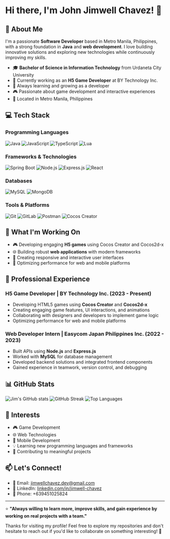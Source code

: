 # Hi there, I'm John Jimwell Chavez! 👋

## 🚀 About Me

I'm a passionate **Software Developer** based in Metro Manila, Philippines, with a strong foundation in **Java** and **web development**. I love building innovative solutions and exploring new technologies while continuously improving my skills.

- 🎓 **Bachelor of Science in Information Technology** from Urdaneta City University
- 💼 Currently working as an **H5 Game Developer** at BY Technology Inc.
- 🌱 Always learning and growing as a developer
- 🎮 Passionate about game development and interactive experiences
- 📍 Located in Metro Manila, Philippines

## 💻 Tech Stack

### Programming Languages
![Java](https://img.shields.io/badge/Java-ED8B00?style=for-the-badge&logo=java&logoColor=white)
![JavaScript](https://img.shields.io/badge/JavaScript-F7DF1E?style=for-the-badge&logo=javascript&logoColor=black)
![TypeScript](https://img.shields.io/badge/TypeScript-007ACC?style=for-the-badge&logo=typescript&logoColor=white)
![Lua](https://img.shields.io/badge/Lua-2C2D72?style=for-the-badge&logo=lua&logoColor=white)

### Frameworks & Technologies
![Spring Boot](https://img.shields.io/badge/Spring_Boot-6DB33F?style=for-the-badge&logo=spring-boot&logoColor=white)
![Node.js](https://img.shields.io/badge/Node.js-43853D?style=for-the-badge&logo=node.js&logoColor=white)
![Express.js](https://img.shields.io/badge/Express.js-404D59?style=for-the-badge)
![React](https://img.shields.io/badge/React-20232A?style=for-the-badge&logo=react&logoColor=61DAFB)

### Databases
![MySQL](https://img.shields.io/badge/MySQL-00000F?style=for-the-badge&logo=mysql&logoColor=white)
![MongoDB](https://img.shields.io/badge/MongoDB-4EA94B?style=for-the-badge&logo=mongodb&logoColor=white)

### Tools & Platforms
![Git](https://img.shields.io/badge/Git-F05032?style=for-the-badge&logo=git&logoColor=white)
![GitLab](https://img.shields.io/badge/GitLab-330F63?style=for-the-badge&logo=gitlab&logoColor=white)
![Postman](https://img.shields.io/badge/Postman-FF6C37?style=for-the-badge&logo=postman&logoColor=white)
![Cocos Creator](https://img.shields.io/badge/Cocos_Creator-00599C?style=for-the-badge&logo=cocos&logoColor=white)

## 🎯 What I'm Working On

- 🎮 Developing engaging **H5 games** using Cocos Creator and Cocos2d-x
- 🌐 Building robust **web applications** with modern frameworks
- 📱 Creating responsive and interactive user interfaces
- 🔧 Optimizing performance for web and mobile platforms

## 💼 Professional Experience

### H5 Game Developer | BY Technology Inc. (2023 - Present)
- Developing HTML5 games using **Cocos Creator** and **Cocos2d-x**
- Creating engaging game features, UI interactions, and animations
- Collaborating with designers and developers to implement game logic
- Optimizing performance for web and mobile platforms

### Web Developer Intern | Easycom Japan Philippines Inc. (2022 - 2023)
- Built APIs using **Node.js** and **Express.js**
- Worked with **MySQL** for database management
- Developed backend solutions and integrated frontend components
- Gained experience in teamwork, version control, and debugging

## 📊 GitHub Stats

![Jim's GitHub stats](https://github-readme-stats.vercel.app/api?username=jim-chvz&show_icons=true&theme=radical&count_private=true)
![GitHub Streak](https://github-readme-streak-stats.herokuapp.com/?user=jim-chvz&theme=radical)
![Top Languages](https://github-readme-stats.vercel.app/api/top-langs/?username=jim-chvz&layout=compact&theme=radical)

## 🌟 Interests

- 🎮 Game Development
- 🌐 Web Technologies
- 📱 Mobile Development
- 💡 Learning new programming languages and frameworks
- 🤝 Contributing to meaningful projects

## 📫 Let's Connect!

- 📧 Email: [jimwellchavez.dev@gmail.com](mailto:jimwellchavez.dev@gmail.com)
- 💼 LinkedIn: [linkedin.com/in/jimwell-chavez](https://linkedin.com/in/jimwell-chavez)
- 📱 Phone: +639451025824

---

⭐️ **"Always willing to learn more, improve skills, and gain experience by working on real projects with a team."**

Thanks for visiting my profile! Feel free to explore my repositories and don't hesitate to reach out if you'd like to collaborate on something interesting! 🚀
